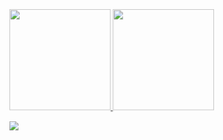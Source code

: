 <div>
   <a href="https://github.com/Eric-VB">
   <img height="180em" src="https://github-readme-stats.vercel.app/api?username=Eric-VB&show_icons=true&theme=tokyonight&include_all_commits=true&count_private=true"/>
   <img height="180em" src="https://github-readme-stats.vercel.app/api/top-langs/?username=Eric-VB&layout=compact&langs_count=6&theme=tokyonight"/>

</div>
 <br>
<div> 
 <a href="https://www.linkedin.com/in/eric-vinicius-basso/" target="_blank"><img src="https://img.shields.io/badge/-LinkedIn-%230077B5?style=for-the-badge&logo=linkedin&logoColor=white" target="_blank"></a> 

</div>
